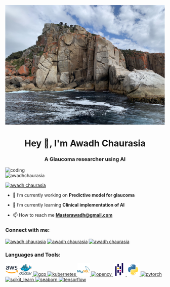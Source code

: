 ![logo](https://github.com/AwadhChaurasia/AwadhChaurasia/blob/main/IMG_0569.jpg)

<h1 align="center">Hey 👋, I'm Awadh Chaurasia</h1>
<h3 align="center">A Glaucoma researcher using AI</h3>

<img align="right" alt="coding" width="600" src="https://i.pinimg.com/originals/d3/48/88/d34888df05d091d603b3a34347f8371b.gif">


<p align="left"> <img src="https://komarev.com/ghpvc/?
username=awadhchaurasia&label=Profile%20views&color=0e75b6&style=flat" alt="awadhchaurasia" /> </p>

<p align="left"> <a href="https://twitter.com/awadh chaurasia" target="blank"><img src="https://img.shields.io/twitter/follow/awadh chaurasia?logo=twitter&style=for-the-badge" alt="awadh chaurasia" /></a> </p>

- 🔭 I’m currently working on **Predictive model for glaucoma**

- 🌱 I’m currently learning **Clinical implementation of AI**

- 📫 How to reach me **Masterawadh@gmail.com**

<h3 align="left">Connect with me:</h3>
<p align="left">
<a href="https://twitter.com/awadh chaurasia" target="blank"><img align="center" src="https://raw.githubusercontent.com/rahuldkjain/github-profile-readme-generator/master/src/images/icons/Social/twitter.svg" alt="awadh chaurasia" height="30" width="40" /></a>
<a href="https://linkedin.com/in/awadh chaurasia" target="blank"><img align="center" src="https://raw.githubusercontent.com/rahuldkjain/github-profile-readme-generator/master/src/images/icons/Social/linked-in-alt.svg" alt="awadh chaurasia" height="30" width="40" /></a>
<a href="https://fb.com/awadh chaurasia" target="blank"><img align="center" src="https://raw.githubusercontent.com/rahuldkjain/github-profile-readme-generator/master/src/images/icons/Social/facebook.svg" alt="awadh chaurasia" height="30" width="40" /></a>
</p>

<h3 align="left">Languages and Tools:</h3>
<p align="left"> <a href="https://aws.amazon.com" target="_blank" rel="noreferrer"> <img src="https://raw.githubusercontent.com/devicons/devicon/master/icons/amazonwebservices/amazonwebservices-original-wordmark.svg" alt="aws" width="40" height="40"/> </a> <a href="https://www.docker.com/" target="_blank" rel="noreferrer"> <img src="https://raw.githubusercontent.com/devicons/devicon/master/icons/docker/docker-original-wordmark.svg" alt="docker" width="40" height="40"/> </a> <a href="https://cloud.google.com" target="_blank" rel="noreferrer"> <img src="https://www.vectorlogo.zone/logos/google_cloud/google_cloud-icon.svg" alt="gcp" width="40" height="40"/> </a> <a href="https://kubernetes.io" target="_blank" rel="noreferrer"> <img src="https://www.vectorlogo.zone/logos/kubernetes/kubernetes-icon.svg" alt="kubernetes" width="40" height="40"/> </a> <a href="https://www.mysql.com/" target="_blank" rel="noreferrer"> <img src="https://raw.githubusercontent.com/devicons/devicon/master/icons/mysql/mysql-original-wordmark.svg" alt="mysql" width="40" height="40"/> </a> <a href="https://opencv.org/" target="_blank" rel="noreferrer"> <img src="https://www.vectorlogo.zone/logos/opencv/opencv-icon.svg" alt="opencv" width="40" height="40"/> </a> <a href="https://pandas.pydata.org/" target="_blank" rel="noreferrer"> <img src="https://raw.githubusercontent.com/devicons/devicon/2ae2a900d2f041da66e950e4d48052658d850630/icons/pandas/pandas-original.svg" alt="pandas" width="40" height="40"/> </a> <a href="https://www.python.org" target="_blank" rel="noreferrer"> <img src="https://raw.githubusercontent.com/devicons/devicon/master/icons/python/python-original.svg" alt="python" width="40" height="40"/> </a> <a href="https://pytorch.org/" target="_blank" rel="noreferrer"> <img src="https://www.vectorlogo.zone/logos/pytorch/pytorch-icon.svg" alt="pytorch" width="40" height="40"/> </a> <a href="https://scikit-learn.org/" target="_blank" rel="noreferrer"> <img src="https://upload.wikimedia.org/wikipedia/commons/0/05/Scikit_learn_logo_small.svg" alt="scikit_learn" width="40" height="40"/> </a> <a href="https://seaborn.pydata.org/" target="_blank" rel="noreferrer"> <img src="https://seaborn.pydata.org/_images/logo-mark-lightbg.svg" alt="seaborn" width="40" height="40"/> </a> <a href="https://www.tensorflow.org" target="_blank" rel="noreferrer"> <img src="https://www.vectorlogo.zone/logos/tensorflow/tensorflow-icon.svg" alt="tensorflow" width="40" height="40"/> </a> </p>
